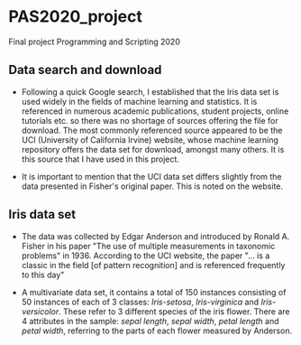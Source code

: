 # PAS2020_project
Final project Programming and Scripting 2020

## Data search and download
* Following a quick Google search, I established that the Iris data set is used widely
in the fields of machine learning and statistics. It is referenced in
numerous academic publications, student projects, online tutorials etc. so there
was no shortage of sources offering the file for download. The most commonly 
referenced source appeared to be the UCI (University of California Irvine) website,
whose machine learning repository offers the data set for download, amongst many others.
It is this source that I have used in this project.

* It is important to mention that the UCI data set differs slightly from the data 
presented in Fisher's original paper. This is noted on the website.

## Iris data set
* The data was collected by Edgar Anderson and introduced by Ronald A. Fisher in his
paper "The use of multiple measurements in taxonomic problems" in 1936. According
to the UCI website, the paper "... is a classic in the field [of pattern recognition]
and is referenced frequently to this day"

* A multivariate data set, it contains a total of 150 instances consisting of 50 instances
of each of 3 classes: *Iris-setosa*, *Iris-virginica* and *Iris-versicolor*. These refer
to 3 different species of the iris flower. There are 4 attributes in the sample: *sepal length*,
*sepal width*, *petal length* and *petal width*, referring to the parts of each flower
measured by Anderson.
